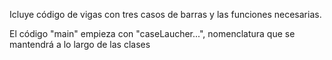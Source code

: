 Icluye código de vigas con tres casos de barras y las funciones necesarias.

El código "main" empieza con "caseLaucher...", nomenclatura que se mantendrá a lo largo de las clases

